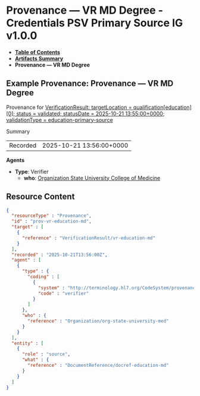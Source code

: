 # Provenance — VR MD Degree - Credentials PSV Primary Source IG v1.0.0

* [**Table of Contents**](toc.md)
* [**Artifacts Summary**](artifacts.md)
* **Provenance — VR MD Degree**

## Example Provenance: Provenance — VR MD Degree

Provenance for [VerificationResult: targetLocation = qualification[education][0]; status = validated; statusDate = 2025-10-21 13:55:00+0000; validationType = education-primary-source](VerificationResult-vr-education-md.md)

Summary

| | |
| :--- | :--- |
| Recorded | 2025-10-21 13:56:00+0000 |

**Agents**

* **Type**: Verifier
  * **who**: [Organization State University College of Medicine](Organization-org-state-university-med.md)



## Resource Content

```json
{
  "resourceType" : "Provenance",
  "id" : "prov-vr-education-md",
  "target" : [
    {
      "reference" : "VerificationResult/vr-education-md"
    }
  ],
  "recorded" : "2025-10-21T13:56:00Z",
  "agent" : [
    {
      "type" : {
        "coding" : [
          {
            "system" : "http://terminology.hl7.org/CodeSystem/provenance-participant-type",
            "code" : "verifier"
          }
        ]
      },
      "who" : {
        "reference" : "Organization/org-state-university-med"
      }
    }
  ],
  "entity" : [
    {
      "role" : "source",
      "what" : {
        "reference" : "DocumentReference/docref-education-md"
      }
    }
  ]
}

```
